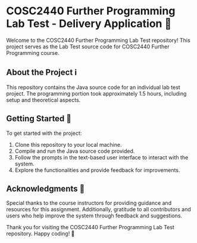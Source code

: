 # COSC2440 Further Programming Lab Test - Delivery Application 🚚

Welcome to the COSC2440 Further Programming Lab Test repository! This project serves as the Lab Test source code for COSC2440 Further Programming course.

## About the Project ℹ️

This repository contains the Java source code for an individual lab test project. The programming portion took approximately 1.5 hours, including setup and theoretical aspects.

## Getting Started 🚀

To get started with the project:
1. Clone this repository to your local machine.
2. Compile and run the Java source code provided.
3. Follow the prompts in the text-based user interface to interact with the system.
4. Explore the functionalities and provide feedback for improvements.

## Acknowledgments 🙏

Special thanks to the course instructors for providing guidance and resources for this assignment. 
Additionally, gratitude to all contributors and users who help improve the system through feedback and suggestions.

Thank you for visiting the COSC2440 Further Programming Lab Test repository. Happy coding! 🎉
